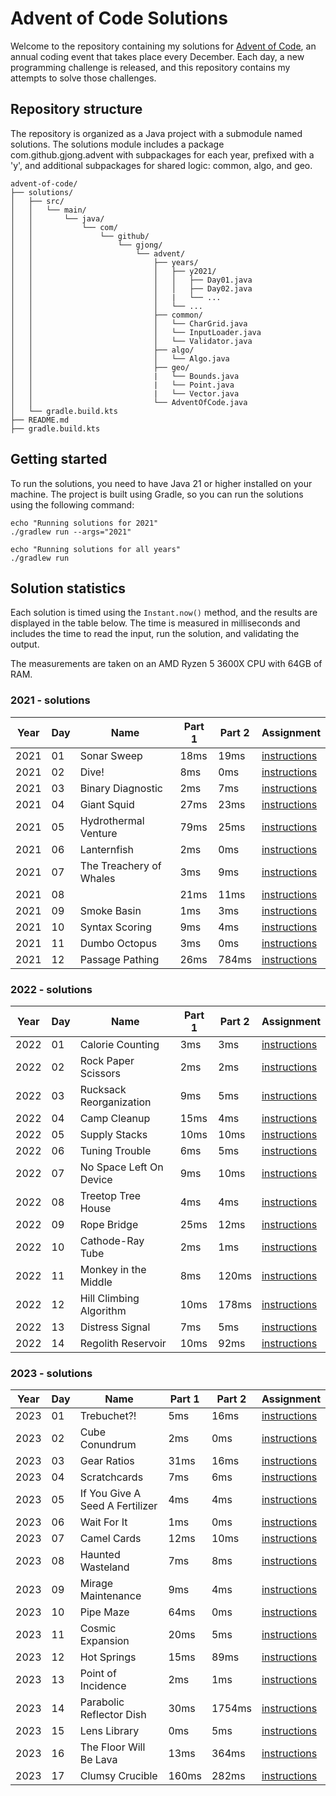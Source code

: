 # Advent of Code Solutions

Welcome to the repository containing my solutions for [Advent of Code](https://adventofcode.com/), an annual coding
event that takes place every December.
Each day, a new programming challenge is released, and this repository contains my attempts to solve those challenges.

## Repository structure

The repository is organized as a Java project with a submodule named solutions. The solutions module includes a package
com.github.gjong.advent with subpackages for each year, prefixed with a 'y', and additional subpackages for shared
logic: common, algo, and geo.

```
advent-of-code/
├── solutions/
│   ├── src/
│   │   └── main/
│   │       └── java/
│   │           └── com/
│   │               └── github/
│   │                   └── gjong/
│   │                       └── advent/
│   │                           ├── years/
│   │                           │   ├── y2021/
│   │                           │   │   ├── Day01.java
│   │                           │   │   ├── Day02.java
│   │                           │   |   └── ...
│   │                           │   └── ...
│   │                           ├── common/
│   │                           │   └── CharGrid.java
│   │                           │   └── InputLoader.java
│   │                           │   └── Validator.java
│   │                           ├── algo/
│   │                           │   └── Algo.java
│   │                           ├── geo/
│   │                           |   └── Bounds.java
│   │                           |   └── Point.java
│   │                           |   └── Vector.java
│   │                           └── AdventOfCode.java
│   └── gradle.build.kts
├── README.md
├── gradle.build.kts
```

## Getting started

To run the solutions, you need to have Java 21 or higher installed on your machine.
The project is built using Gradle, so you can run the solutions using the following command:

```shell
echo "Running solutions for 2021"
./gradlew run --args="2021"

echo "Running solutions for all years"
./gradlew run
```

## Solution statistics

Each solution is timed using the `Instant.now()` method, and the results are displayed in the table below.
The time is measured in milliseconds and includes the time to read the input, run the solution, and validating the
output.

The measurements are taken on an AMD Ryzen 5 3600X CPU with 64GB of RAM.

### 2021 - solutions

| Year | Day | Name                    | Part 1 | Part 2 | Assignment                                           |
|------|-----|-------------------------|--------|--------|------------------------------------------------------|
| 2021 | 01  | Sonar Sweep             | 18ms   | 19ms   | [instructions](https://adventofcode.com/2021/day/1)  |
| 2021 | 02  | Dive!                   | 8ms    | 0ms    | [instructions](https://adventofcode.com/2021/day/2)  |
| 2021 | 03  | Binary Diagnostic       | 2ms    | 7ms    | [instructions](https://adventofcode.com/2021/day/3)  |
| 2021 | 04  | Giant Squid             | 27ms   | 23ms   | [instructions](https://adventofcode.com/2021/day/4)  |
| 2021 | 05  | Hydrothermal Venture    | 79ms   | 25ms   | [instructions](https://adventofcode.com/2021/day/5)  |
| 2021 | 06  | Lanternfish             | 2ms    | 0ms    | [instructions](https://adventofcode.com/2021/day/6)  |
| 2021 | 07  | The Treachery of Whales | 3ms    | 9ms    | [instructions](https://adventofcode.com/2021/day/7)  |
| 2021 | 08  |                         | 21ms   | 11ms   | [instructions](https://adventofcode.com/2021/day/8)  |
| 2021 | 09  | Smoke Basin             | 1ms    | 3ms    | [instructions](https://adventofcode.com/2021/day/9)  |
| 2021 | 10  | Syntax Scoring          | 9ms    | 4ms    | [instructions](https://adventofcode.com/2021/day/10) |
| 2021 | 11  | Dumbo Octopus           | 3ms    | 0ms    | [instructions](https://adventofcode.com/2021/day/11) |
| 2021 | 12  | Passage Pathing         | 26ms   | 784ms  | [instructions](https://adventofcode.com/2021/day/12) |

### 2022 - solutions

| Year | Day | Name                    | Part 1 | Part 2 | Assignment                                           |
|------|-----|-------------------------|--------|--------|------------------------------------------------------|
| 2022 | 01  | Calorie Counting        | 3ms    | 3ms    | [instructions](https://adventofcode.com/2022/day/1)  |
| 2022 | 02  | Rock Paper Scissors     | 2ms    | 2ms    | [instructions](https://adventofcode.com/2022/day/2)  |
| 2022 | 03  | Rucksack Reorganization | 9ms    | 5ms    | [instructions](https://adventofcode.com/2022/day/3)  |
| 2022 | 04  | Camp Cleanup            | 15ms   | 4ms    | [instructions](https://adventofcode.com/2022/day/4)  |
| 2022 | 05  | Supply Stacks           | 10ms   | 10ms   | [instructions](https://adventofcode.com/2022/day/5)  |
| 2022 | 06  | Tuning Trouble          | 6ms    | 5ms    | [instructions](https://adventofcode.com/2022/day/6)  |
| 2022 | 07  | No Space Left On Device | 9ms    | 10ms   | [instructions](https://adventofcode.com/2022/day/7)  |
| 2022 | 08  | Treetop Tree House      | 4ms    | 4ms    | [instructions](https://adventofcode.com/2022/day/8)  |
| 2022 | 09  | Rope Bridge             | 25ms   | 12ms   | [instructions](https://adventofcode.com/2022/day/9)  |
| 2022 | 10  | Cathode-Ray Tube        | 2ms    | 1ms    | [instructions](https://adventofcode.com/2022/day/10) |
| 2022 | 11  | Monkey in the Middle    | 8ms    | 120ms  | [instructions](https://adventofcode.com/2022/day/11) |
| 2022 | 12  | Hill Climbing Algorithm | 10ms   | 178ms  | [instructions](https://adventofcode.com/2022/day/12) |
| 2022 | 13  | Distress Signal         | 7ms    | 5ms    | [instructions](https://adventofcode.com/2022/day/13) |
| 2022 | 14  | Regolith Reservoir      | 10ms   | 92ms   | [instructions](https://adventofcode.com/2022/day/14) |

### 2023 - solutions

| Year | Day | Name                            | Part 1 | Part 2 | Assignment                                           |
|------|-----|---------------------------------|--------|--------|------------------------------------------------------|
| 2023 | 01  | Trebuchet?!                     | 5ms    | 16ms   | [instructions](https://adventofcode.com/2023/day/1)  |
| 2023 | 02  | Cube Conundrum                  | 2ms    | 0ms    | [instructions](https://adventofcode.com/2023/day/2)  |
| 2023 | 03  | Gear Ratios                     | 31ms   | 16ms   | [instructions](https://adventofcode.com/2023/day/3)  |
| 2023 | 04  | Scratchcards                    | 7ms    | 6ms    | [instructions](https://adventofcode.com/2023/day/4)  |
| 2023 | 05  | If You Give A Seed A Fertilizer | 4ms    | 4ms    | [instructions](https://adventofcode.com/2023/day/5)  |
| 2023 | 06  | Wait For It                     | 1ms    | 0ms    | [instructions](https://adventofcode.com/2023/day/6)  |
| 2023 | 07  | Camel Cards                     | 12ms   | 10ms   | [instructions](https://adventofcode.com/2023/day/7)  |
| 2023 | 08  | Haunted Wasteland               | 7ms    | 8ms    | [instructions](https://adventofcode.com/2023/day/8)  |
| 2023 | 09  | Mirage Maintenance              | 9ms    | 4ms    | [instructions](https://adventofcode.com/2023/day/9)  |
| 2023 | 10  | Pipe Maze                       | 64ms   | 0ms    | [instructions](https://adventofcode.com/2023/day/10) |
| 2023 | 11  | Cosmic Expansion                | 20ms   | 5ms    | [instructions](https://adventofcode.com/2023/day/11) |
| 2023 | 12  | Hot Springs                     | 15ms   | 89ms   | [instructions](https://adventofcode.com/2023/day/12) |
| 2023 | 13  | Point of Incidence              | 2ms    | 1ms    | [instructions](https://adventofcode.com/2023/day/13) |
| 2023 | 14  | Parabolic Reflector Dish        | 30ms   | 1754ms | [instructions](https://adventofcode.com/2023/day/14) |
| 2023 | 15  | Lens Library                    | 0ms    | 5ms    | [instructions](https://adventofcode.com/2023/day/15) |
| 2023 | 16  | The Floor Will Be Lava          | 13ms   | 364ms  | [instructions](https://adventofcode.com/2023/day/16) |
| 2023 | 17  | Clumsy Crucible                 | 160ms  | 282ms  | [instructions](https://adventofcode.com/2023/day/17) |